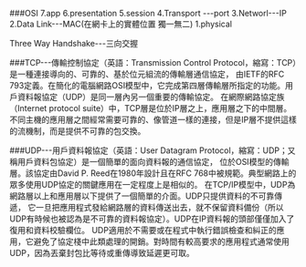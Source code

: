 ###OSI
7.app
6.presentation
5.session
4.Transport ---port
3.Networl---IP
2.Data Link---MAC(在網卡上的實體位置 獨一無二)
1.physical

Three Way Handshake---三向交握


###TCP---傳輸控制協定（英語：Transmission Control Protocol，縮寫：TCP）是一種連接導向的、可靠的、基於位元組流的傳輸層通信協定，
由IETF的RFC 793定義。在簡化的電腦網路OSI模型中，它完成第四層傳輸層所指定的功能。用戶資料報協定（UDP）是同一層內另一個重要的傳輸協定。
在網際網路協定族（Internet protocol suite）中，TCP層是位於IP層之上，應用層之下的中間層。不同主機的應用層之間經常需要可靠的、像管道一樣的連接，但是IP層不提供這樣的流機制，而是提供不可靠的包交換。


###UDP---用戶資料報協定（英語：User Datagram Protocol，縮寫：UDP；又稱用戶資料包協定）是一個簡單的面向資料報的通信協定，
位於OSI模型的傳輸層。該協定由David P. Reed在1980年設計且在RFC 768中被規範。典型網路上的眾多使用UDP協定的關鍵應用在一定程度上是相似的。
在TCP/IP模型中，UDP為網路層以上和應用層以下提供了一個簡單的介面。UDP只提供資料的不可靠傳遞，
它一旦把應用程式發給網路層的資料傳送出去，就不保留資料備份（所以UDP有時候也被認為是不可靠的資料報協定）。UDP在IP資料報的頭部僅僅加入了復用和資料校驗欄位。
UDP適用於不需要或在程式中執行錯誤檢查和糾正的應用，它避免了協定棧中此類處理的開銷。對時間有較高要求的應用程式通常使用UDP，因為丟棄封包比等待或重傳導致延遲更可取。


